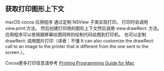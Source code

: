 ## 获取打印图形上下文
macOS cocoa 应用程序 通过定制 NSView 子类实现打印。
打印时会调用 view.print:方法。
然后创建打印用的图形上下文然后调用 view.drawRect: 方法。
应用程序可以使用跟屏幕绘图同样的绘制代码绘图到打印机。
也可以定制 drawRect: 调用图片打印（译者：不懂 It can also customize the drawRect: call to an image to the printer that is different from the one sent to the screen.）。

Cocoa更多打印信息请参考 [Printing Programming Guide for Mac](https://developer.apple.com/library/content/documentation/Cocoa/Conceptual/Printing/osxp_aboutprinting/osxp_aboutprt.html#//apple_ref/doc/uid/10000083i)
